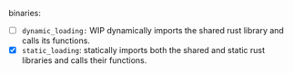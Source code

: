 binaries:

- [ ] `dynamic_loading:` WIP dynamically imports the shared rust library and calls its functions.
- [x] `static_loading`: statically imports both the shared and static rust libraries and calls their functions.
